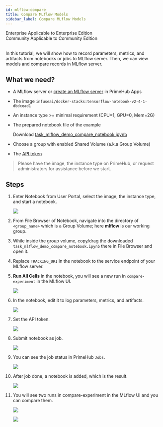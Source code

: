 ```yaml
---
id: mlflow-compare
title: Compare MLflow Models
sidebar_label: Compare MLflow Models
---
```


<div class="label-sect">
  <div class="ee-only tooltip">Enterprise
    <span class="tooltiptext">Applicable to Enterprise Edition</span>
  </div>
  <div class="ce-only tooltip">Community
    <span class="tooltiptext">Applicable to Community Edition</span>
  </div>
</div>
<br>

In this tutorial, we will show how to record parameters, metrics, and artifacts from notebooks or jobs to MLflow server. Then, we can view models and compare records in MLflow server.

## What we need?

- A MLflow server or [create an MLflow server](primehub-app-tutorial-mlflow) in PrimeHub Apps
- The image `infuseai/docker-stacks:tensorflow-notebook-v2-4-1-dbdcead1`
- An instance type >= minimal requirement (CPU=1, GPU=0, Mem=2G)
- The prepared notebook file of the example

    Download [task_mlflow_demo_compare_notebook.ipynb](assets/task_mlflow_demo_compare_notebook.ipynb)

- Choose a group with enabled Shared Volume (a.k.a Group Volume)
- The [API token](api-token)

>Please have the image, the instance type on PrimeHub, or request administrators for assistance before we start.

## Steps

1. Enter Notebook from User Portal, select the image, the instance type, and start a notebook.

    ![](assets/task_mlflow_notebook.png)

2. From File Browser of Notebook, navigate into the directory of `<group_name>`  which is a Group Volume; here **mlflow** is our working group.

3. While inside the group volume, copy/drag the downloaded `task_mlflow_demo_compare_notebook.ipynb` there in File Browser and open it.
   
4. Replace `TRACKING_URI` in the notebook to the service endpoint of your MLflow server.

5. **Run All Cells** in the notebook, you will see a new run in `compare-experiment` in the MLflow UI.
  
    ![](assets/task_mlflow_compare_run.png)

6. In the notebook, edit it to log parameters, metrics, and artifacts.
   
    ![](assets/mlflow_log.png)

7. Set the API token.

    ![](assets/task_mlflow_set_api_token.png)   

8. Submit notebook as job.
   
    ![](assets/task_mlflow_submit_job.png)

9. You can see the job status in PrimeHub `Jobs`.

    ![](assets/task_mlflow_running_job.png)

10. After job done, a notebook is added, which is the result.

    ![](assets/task_mlflow_job_done.png)

11. You will see two runs in compare-experiment in the MLflow UI and you can compare them.
  
    ![](assets/task_mlflow_compare_result.png)
    
    ![](assets/task_mlflow_compare_detail.png)

